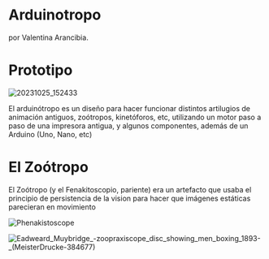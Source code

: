 # Arduinotropo
por Valentina Arancibia.

# Prototipo
![20231025_152433](https://github.com/ClubElectronicaVolta/Arduinotropo/assets/145802194/eed0efa7-5976-4a17-b6a2-13be41390969)

El arduinótropo es un diseño para hacer funcionar distintos artilugios de animación antiguos, zoótropos, kinetóforos, etc, utilizando un motor paso a paso de una impresora antigua, y algunos componentes, además de un Arduino (Uno, Nano, etc)

# El Zoótropo
El Zoótropo (y el Fenakitoscopio, pariente) era un artefacto que usaba el principio de persistencia de la vision para hacer que imágenes estáticas parecieran en movimiento

![Phenakistoscope](https://github.com/ClubElectronicaVolta/Arduinotropo/assets/145802194/e682c8ce-7141-47b5-9fb6-da37b39414d9)

![Eadweard_Muybridge_-_zoopraxiscope_disc_showing_men_boxing_1893_-_(MeisterDrucke-384677)](https://github.com/ClubElectronicaVolta/Arduinotropo/assets/145802194/79d2363d-7d4a-42a7-975c-9a50d680159d)


